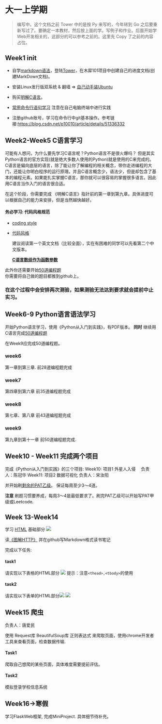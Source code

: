 # 大一上学期


> 编写中。这个文档之前 Tower 中的是按 Py 来写的，今年转到 Go 之后要重新写过了。要确定一本教材，然后按上面的学。写例子和作业。后面开始学Web开发相关的，这部分的可以参考之前的。这里先 Copy 了之前的内容占位。


## Week1 init
+ 自学[markdown语法](https://www.appinn.com/markdown/)，登陆[Tower](https://tower.im)，在木犀101项目中创建自己的进度文档(创建MarkDown文档)。

	
+ 安装Linux发行版双系统 & 翻墙  => [自己动手装Ubuntu](https://tower.im/projects/a1482d8ab658462eb68a7557cb1ba897/docs/619d151aa0a543bdb22e368677746063/) 

+ 购买[明解C语言](https://book.douban.com/subject/26663756/)。

+ [常用命令行语句学习](https://blog.csdn.net/ljianhui/article/details/11100625) 
注意在自己电脑终端中进行实践

+ 注册github账号，学习在命令行中git基本操作。参考链接:https://blog.csdn.net/p10010/article/details/51336332




## Week2-Week5 C语言学习
可能有人想问，为什么要先学习C语言呢？Python语言不是很火爆吗？
但是其实Python语言的官方实现(就是绝大多数人使用的Python)就是使用的C来完成的。 C语言是偏向底层的语言，除了能让你了解编程的相关概念，带你走进编程的大门，还能让你明白程序的运行原理。并且C语言概念少，语法少，但是却包含了基本的编程元素。如果能扎实掌握C语言，那你就可以很容易的掌握很多语言。因此用C语言当作入门的语言很合适。

在这个阶段，你需要完成 《明解C语言》指针前的第一章到第九章。具体进度可以根据自己的能力来安排，但是当然越快越好。

#### 务必学习: **代码风格规范**
  - [coding style](http://google.github.io/styleguide/cppguide.html#Variable_and_Array_Initialization)
  - [代码风格](http://docs.huihoo.com/c/linux-c-programming/ch09s01.html)
  
	建议阅读第一个英文文档（比较全面），实在有困难的同学可以先看第二个中文版本。
	
	**[C语言数组作为函数参数](http://c.biancheng.net/cpp/html/61.html)**

此外你还需要开始[50道编程题](https://tower.im/projects/a1482d8ab658462eb68a7557cb1ba897/docs/4d938fcdf1484dfda23c0739fea7fc00/?proto=https)  
你需要将自己做的题目都推到github上。

### 在这个过程中会安排两次测验，如果测验无法达到要求就会**提前中止实习**。

## Week6-9 Python语言语法学习
开始Python语言学习，使用《Python从入门到实践》，有PDF版本。
**同时** 继续用C语言完成[50道编程题](https://tower.im/projects/a1482d8ab658462eb68a7557cb1ba897/docs/4d938fcdf1484dfda23c0739fea7fc00/?proto=https) 

在Week9应完成50道编程题。

### week6
第一章到第三章. 
前28道编程题完成

### week7
第四章到第六章
前35道编程题完成

### week8
第七章、第八章
前43道编程题完成

### week9
第九章到第十一章
前50道编程题完成.

## Week10 - Week11 完成两个项目
完成《Python从入门到实践》的三个项目:
Week10: 项目1 外星人入侵　        负责人：陈冠华
Week11: 项目2 数据可视化             负责人：宋汝阳

并开始刷[剩余的PAT乙级](https://pintia.cn/problem-sets/994805260223102976/problems)。
保证每周至少3～4道。

**注意** 刷题习惯要养成，每周3～4是最低要求了。刷完PAT乙级可以开始写PAT甲级或Leetcode. 

## Week 13-Week14
学习 [HTML](http://www.w3school.com.cn/html/index.asp) 基础部分
![](https://ww1.sinaimg.cn/large/007iUjdily1fxerqkdfo7j304y0hg74j)


读[《图解HTTP》](https://book.douban.com/subject/25863515/) 并在github写Markdown格式读书笔记

完成以下任务:

#### task1
请实现以下表格的HTML部分
![](http://img0.ph.126.net/jReiWl-VWIitXr0nsPdeUg==/6630910535536407774.jpg)
提示：注意`<thead>,<tbody>`的使用

#### task2
请实现以下表单的HTML部分![](http://)
![](http://img1.ph.126.net/sI-WnTqxzRSqSS3B9KzOpA==/6630162867629341750.jpg)

## Week15 爬虫
负责人：唐爱民 

使用 Request库 BeautifulSoup库 正则表达式 来爬取页面，使用chrome开发者工具来查看页面，检查数据传输.


#### Task1
爬取自己想爬的某些页面，具体难度需要提前评估。

#### Task2
模拟登录学校信息系统

## Week16->寒假
学习FlaskWeb框架, 完成MiniProject. 具体细节待补充。


